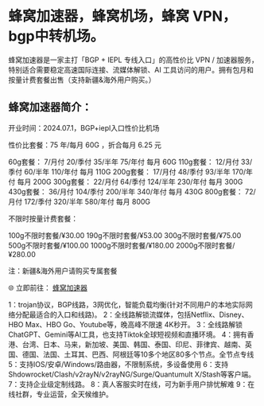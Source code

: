 # 蜂窝加速器，蜂窝机场，蜂窝 VPN，bgp中转机场。

蜂窝加速器是一家主打「BGP + IEPL 专线入口」的高性价比 VPN / 加速器服务，特别适合需要稳定高速国际连接、流媒体解锁、AI 工具访问的用户。拥有包月和按量计费套餐出售（支持新疆&海外用户购买。）


## 蜂窝加速器简介：
开业时间：2024.07.1，BGP+iepl入口性价比机场


性价比套餐：75 年/每月 60G ，折合每月 6.25 元


60g套餐： 7/月付 20/季付 35/半年 75/年付 每月 60G
110g套餐： 12/月付 33/季付 60/半年 110/年付 每月 110G
200g套餐： 17/月付 48/季付 93/半年 170/年付 每月 200G
300g套餐： 22/月付 64/季付 124/半年 230/年付 每月 300G
430g套餐： 36/月付 104/季付 200/半年 340/年付 每月 430G
800g套餐： 72/月付 172/季付 320/半年 580/年付 每月 800G

不限时按量计费套餐：

100g不限时套餐/¥30.00
190g不限时套餐/¥53.00
300g不限时套餐/¥75.00
500g不限时套餐/¥100.00
1000g不限时套餐/¥180.00
2000g不限时套餐/¥280.00

注：新疆&海外用户请购买专属套餐

🌐 立即前往： [蜂窝加速器](https://o.fengwo.online/#/register?code=E3XlncoB)



1：trojan协议，BGP线路，3网优化，智能负载均衡(针对不同用户的本地实际网络分配最适合的入口和线路)。
2：全线路解锁流媒体，包括Netflix、Disney、HBO Max、HBO Go、Youtube等，晚高峰不限速 4K秒开。
3：全线路解锁ChatGPT、Gemini等AI工具，也支持Tiktok全球短视频和直播环境。
4：拥有香港、台湾、日本、马来，新加坡、美国、韩国、泰国、印尼、菲律宾、越南、英国、德国、法国、土耳其、巴西、阿根廷等10多个地区80多个节点。全节点专线
5：支持IOS/安卓/Windows/路由器，不限制系统，多设备使用
6：支持Shdowrocket/Clash/v2rayN/v2rayNG/Surge/Quantumult X/Stash等客户端。
7：支持企业级定制线路。
8：真人客服实时在线，可为新手用户排忧解难
9：在线社群，专业运营，全天候维护。

